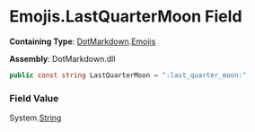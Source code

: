 # Emojis\.LastQuarterMoon Field

**Containing Type**: [DotMarkdown](../../README.md)\.[Emojis](../README.md)

**Assembly**: DotMarkdown\.dll

```csharp
public const string LastQuarterMoon = ":last_quarter_moon:"
```

### Field Value

System\.[String](https://docs.microsoft.com/en-us/dotnet/api/system.string)